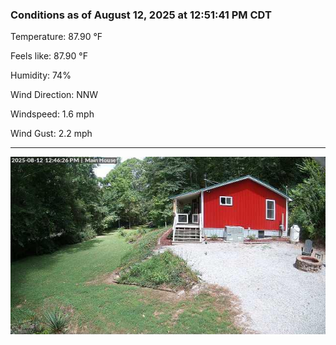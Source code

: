 ### Conditions as of August 12, 2025 at 12:51:41 PM CDT 

Temperature: 87.90 &deg;F

Feels like: 87.90 &deg;F

Humidity: 74%

Wind Direction: NNW

Windspeed: 1.6 mph

Wind Gust: 2.2 mph

---

<img src="./images/latest.jpeg"/>

